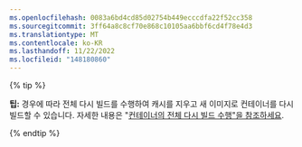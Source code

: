 ```yaml
---
ms.openlocfilehash: 0083a6bd4cd85d02754b449ecccdfa22f52cc358
ms.sourcegitcommit: 3ff64a8c8cf70e868c10105aa6bbf6cd4f78e4d3
ms.translationtype: MT
ms.contentlocale: ko-KR
ms.lasthandoff: 11/22/2022
ms.locfileid: "148180860"
---
```

{% tip %}

**팁:** 경우에 따라 전체 다시 빌드를 수행하여 캐시를 지우고 새 이미지로 컨테이너를 다시 빌드할 수 있습니다. 자세한 내용은 "[컨테이너의 전체 다시 빌드 수행"을 참조하세요](/codespaces/codespaces-reference/performing-a-full-rebuild-of-a-container).

{% endtip %}